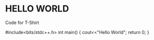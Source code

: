 # HELLO WORLD
Code for T-Shirt 

#include<bits/stdc++.h>
int main()
{
 cout<<"Hello World";
 return 0;
}
